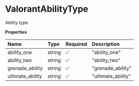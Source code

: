 # ValorantAbilityType

Ability type

**Properties**

| Name             | Type   | Required | Description        |
| :--------------- | :----- | :------- | :----------------- |
| ability_one      | string | ✅       | "ability_one"      |
| ability_two      | string | ✅       | "ability_two"      |
| grenade_ability  | string | ✅       | "grenade_ability"  |
| ultimate_ability | string | ✅       | "ultimate_ability" |

<!-- This file was generated by liblab | https://liblab.com/ -->
